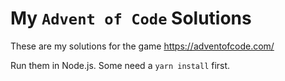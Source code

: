 # My `Advent of Code` Solutions
These are my solutions for the game https://adventofcode.com/

Run them in Node.js. Some need a `yarn install` first.
